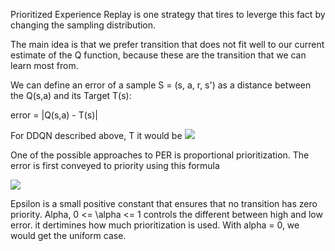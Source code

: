 Prioritized Experience Replay is one strategy that tires to leverge this fact by changing the sampling distribution.

The main idea is that we prefer transition that does not fit well to our current estimate of the Q function, because these are the transition that we can learn most from.

We can define an error of a sample S = (s, a, r, s') as a distance between the Q(s,a) and its Target T(s):

error  = |Q(s,a) - T(s)|

For DDQN described above, T it would be 
<img src="http://latex.codecogs.com/gif.latex?T(s) = r + \gamma \hat_Q(s', argmax_a Q(s', a))"/>



One of the possible approaches to PER is proportional prioritization. The error is first conveyed to priority using this formula

<img src="http://latex.codecogs.com/gif.latex?p = (error + \epsilon)^a(s)"/>

Epsilon is a small positive constant that ensures that no transition has zero priority. Alpha, 0 <= \alpha <= 1 controls the different between high and low error. it dertimines how much prioritization is used. With alpha = 0, we would get the uniform case.


